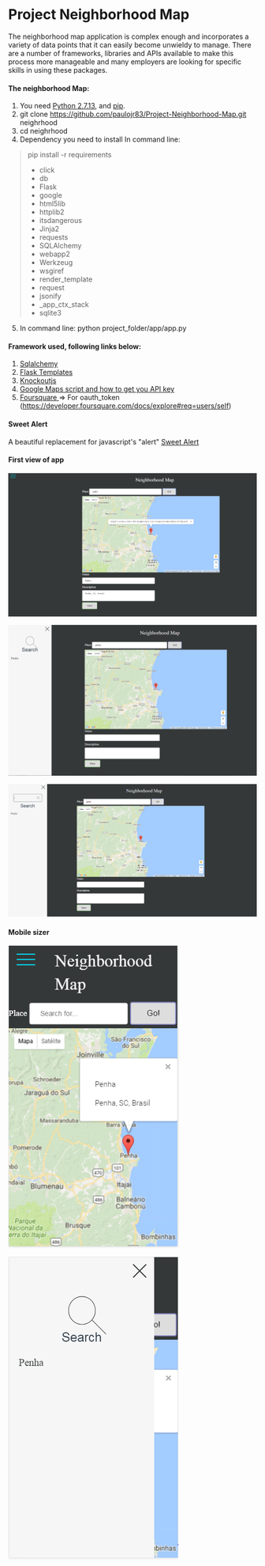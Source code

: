 # Project Neighborhood Map
 The neighborhood map application is complex enough and incorporates a variety of data points that it can easily become unwieldy to manage. There are a number of frameworks, libraries and APIs available to make this process more manageable and many employers are looking for specific skills in using these packages.

#### The neighborhood Map:
1. You need [Python 2.7.13](https://www.python.org/downloads/), and [pip](https://pip.pypa.io/en/stable/installing/).
2. git clone https://github.com/paulojr83/Project-Neighborhood-Map.git neighrhood
3. cd neighrhood
4. Dependency you need to install
  In command line: 
> pip install -r requirements
> * click
> * db
> * Flask
> * google
> * html5lib
> * httplib2
> * itsdangerous
> * Jinja2
> * requests
> * SQLAlchemy
> * webapp2
> * Werkzeug
> * wsgiref
> * render_template
> * request
> * jsonify
> * _app_ctx_stack
> * sqlite3
5. In command line: python project_folder/app/app.py


#### Framework used, following links below:
1. [Sqlalchemy](http://docs.sqlalchemy.org/en/latest/core/schema.html)
2. [Flask Templates](http://flask.pocoo.org/)   
3. [Knockoutjs](http://knockoutjs.com/documentation/introduction.html)
4. [Google Maps script and how to get you API key](https://developers.google.com/maps/documentation/javascript/get-api-key)
5. [Foursquare ](https://developer.foursquare.com/) => For oauth_token (https://developer.foursquare.com/docs/explore#req=users/self)

#### Sweet Alert
A beautiful replacement for javascript's "alert"
[Sweet Alert](http://t4t5.github.io/sweetalert/)

#### First view of app
![alt text](https://raw.githubusercontent.com/paulojr83/Project-Neighborhood-Map/master/app/static/images/1.PNG "")

![alt text](https://raw.githubusercontent.com/paulojr83/Project-Neighborhood-Map/master/app/static/images/2.PNG "")

![alt text](https://raw.githubusercontent.com/paulojr83/Project-Neighborhood-Map/master/app/static/images/3.PNG "")
#### Mobile sizer
![alt text](https://raw.githubusercontent.com/paulojr83/Project-Neighborhood-Map/master/app/static/images/4.PNG "")

![alt text](https://raw.githubusercontent.com/paulojr83/Project-Neighborhood-Map/master/app/static/images/5.PNG "")

